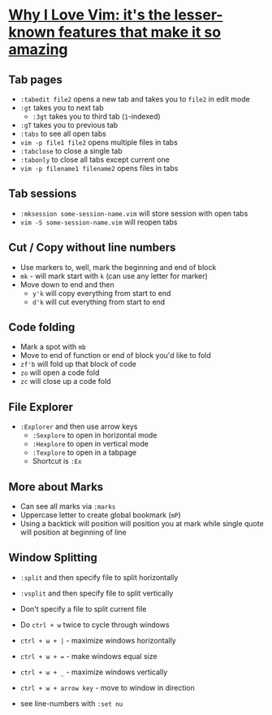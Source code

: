 # [Why I Love Vim: it's the lesser-known features that make it so amazing](https://medium.com/free-code-camp/learn-linux-vim-basic-features-19134461ab85)

## Tab pages

* `:tabedit file2` opens a new tab and takes you to `file2` in edit mode
* `:gt` takes you to next tab
  * `:3gt` takes you to third tab (`1`-indexed)
* `:gT` takes you to previous tab
* `:tabs` to see all open tabs
* `vim -p file1 file2` opens multiple files in tabs
* `:tabclose` to close a single tab
* `:tabonly` to close all tabs except current one
* `vim -p filename1 filename2` opens files in tabs

## Tab sessions

* `:mksession some-session-name.vim` will store session with open tabs
* `vim -S some-session-name.vim` will reopen tabs

## Cut / Copy without line numbers

* Use markers to, well, mark the beginning and end of block
* `mk` - will mark start with `k` (can use any letter for marker)
* Move down to end and then
  * `y'k` will copy everything from start to end
  * `d'k` will cut everything from start to end

## Code folding

* Mark a spot with `mb`
* Move to end of function or end of block you'd like to fold
* `zf'b` will fold up that block of code
* `zo` will open a code fold
* `zc` will close up a code fold

## File Explorer

* `:Explorer` and then use arrow keys
  * `:Sexplore` to open in horizontal mode
  * `:Hexplore` to open in vertical mode
  * `:Texplore` to open in a tabpage
  * Shortcut is `:Ex`

## More about Marks

* Can see all marks via `:marks`
* Uppercase letter to create global bookmark (`mP`)
* Using a backtick will position will position you at mark while single quote will position at beginning of line

## Window Splitting

* `:split` and then specify file to split horizontally
* `:vsplit` and then specify file to split vertically
* Don't specify a file to split current file
* Do `ctrl + w` twice to cycle through windows
* `ctrl + w + |` - maximize windows horizontally
* `ctrl + w + =` - make windows equal size
* `ctrl + w + _` - maximize windows vertically 
* `ctrl + w + arrow key`  - move to window in direction

* see line-numbers with `:set nu`
